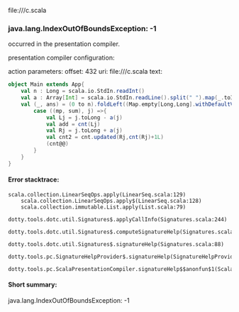 file://<WORKSPACE>/c.scala
### java.lang.IndexOutOfBoundsException: -1

occurred in the presentation compiler.

presentation compiler configuration:


action parameters:
offset: 432
uri: file://<WORKSPACE>/c.scala
text:
```scala
object Main extends App{
    val n : Long = scala.io.StdIn.readInt()
    val a : Array[Int] = scala.io.StdIn.readLine().split(" ").map(_.toInt)
    val (_, ans) = (0 to n).foldLeft((Map.empty[Long,Long].withDefaultValue(0L),0L)){
        case ((mp, sum), j) =>{
            val Lj = j.toLong - a(j)
            val add = cnt(Lj)
            val Rj = j.toLong + a(j)
            val cnt2 = cnt.updated(Rj,cnt(Rj)+1L)
            (cnt@@)
        }
    }
}
```



#### Error stacktrace:

```
scala.collection.LinearSeqOps.apply(LinearSeq.scala:129)
	scala.collection.LinearSeqOps.apply$(LinearSeq.scala:128)
	scala.collection.immutable.List.apply(List.scala:79)
	dotty.tools.dotc.util.Signatures$.applyCallInfo(Signatures.scala:244)
	dotty.tools.dotc.util.Signatures$.computeSignatureHelp(Signatures.scala:101)
	dotty.tools.dotc.util.Signatures$.signatureHelp(Signatures.scala:88)
	dotty.tools.pc.SignatureHelpProvider$.signatureHelp(SignatureHelpProvider.scala:46)
	dotty.tools.pc.ScalaPresentationCompiler.signatureHelp$$anonfun$1(ScalaPresentationCompiler.scala:435)
```
#### Short summary: 

java.lang.IndexOutOfBoundsException: -1